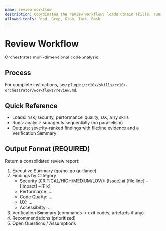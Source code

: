 ```yaml
---
name: review-workflow
description: Coordinates the review workflow: loads domain skills, runs bundled analysis subagents, and compiles an evidence-backed report.
allowed-tools: Read, Grep, Glob, Task, Bash
---
```


# Review Workflow

Orchestrates multi-dimensional code analysis.

## Process
For complete instructions, see `plugins/cc10x/skills/cc10x-orchestrator/workflows/review.md`.

## Quick Reference
- Loads: risk, security, performance, quality, UX, a11y skills
- Runs: analysis subagents sequentially (no parallelism)
- Outputs: severity-ranked findings with file:line evidence and a Verification Summary

## Output Format (REQUIRED)
Return a consolidated review report:

1) Executive Summary (go/no-go guidance)
2) Findings by Category
   - Security (CRITICAL/HIGH/MEDIUM/LOW): [Issue] at [file:line] – [Impact] – [Fix]
   - Performance: …
   - Code Quality: …
   - UX: …
   - Accessibility: …
3) Verification Summary (commands → exit codes; artefacts if any)
4) Recommendations (prioritized)
5) Open Questions / Assumptions
